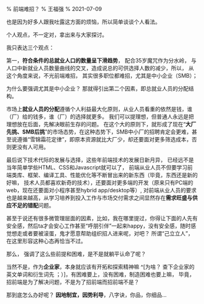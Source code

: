 % 前端难招？
% 王福强
% 2021-07-09

也是因为好多人跟我吐露这方面的烦恼，所以简单谈谈个人看法。

个人观点，不一定对，拿出来与大家探讨。

我只表达三个观点：

第一，**符合条件的总就业人口的数量呈下滑趋势**， 配合35岁魔咒作为分水岭， 与人口中新就业人员数量曲线的交叉，造成说总的可供选择人数的减少，所以， 从这个角度来说，不光前端难招， 其实很多职位都难招，尤其是中小企业（SMB）；

为什么要强调尤其是中小企业？ 那就得引出第二个因素，即总就业人员的分配结构。

市场上**就业人员的分配**遵循个人利益最大化原则，从业人员看重的依然是钱，谁（厂）给的钱多，谁（厂）的选择就更多。 我们可以提理想，但普通人永远是把理想放在后面，先解决眼前生存的问题。 在这个大的原则下，就形成了现在“**大厂先挑、SMB后挑**”的市场态势，在这种态势下，SMB中小厂的招聘肯定会更难，甚至说遵循“雪锦霜花定律”，即原本资源就比大厂少，却还要面对更多筛选成本，否则更没有人可用。

最后说下技术代际的发展与选择，这些年前端技术的发展日新月异， 已经远不是当年简单学些HTML、CSS和Javascript就可以了， 前端从业人员不但要学习前端类库、框架、编译工具、性能优化等不断冒出来的新东西（毕竟，东西还是新的好嘛， 技术人员都喜欢新奇的技术），还要面对更多端的开发（原来只有PC端的web，现在还要面对小程序甚至hybrid app/desktop等）, 对前端从业人员的要求也是越来越高，从学习培养到投入工作与市场交付需求之间显然存在**需求旺盛与供应不足的错配**问题。

甚至于说还有很多微管理层面的因素，比如，我在哪里提过，你得让下面的人先有安全感，然后ta才会安心工作甚至“呼朋引伴”一起来happy，没有安全感，随时感觉想走或者要被滚蛋，鬼才愿意帮助组织招人进来呢，对吧？ 所谓“己立立人”，在这里形容这种心态再恰当不过。

那么， 强调了这么些前提和困难，是不是就躺平认命了呢？  

当然不是，作为**企业家**，本身就应该有开拓和探索精神嘛 ^[为啥？ 查下企业家的英文单词和衍生词先 ；）]，有困难要上，没有困难，制造困难也要上嘛， 毕竟，招前端是为了解决问题，不是为了招前端而招前端不是？

那到底怎么办好呢？ **因地制宜，因势利导**，八字诀，你品，你细品...












